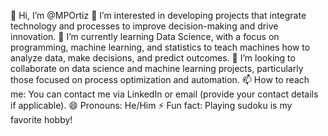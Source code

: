 👋 Hi, I’m @MPOrtiz 
👀 I’m interested in developing projects that integrate technology and processes to improve decision-making and drive innovation.
🌱 I’m currently learning Data Science, with a focus on programming, machine learning, and statistics to teach machines how to analyze data, make decisions, and predict outcomes.
💞️ I’m looking to collaborate on data science and machine learning projects, particularly those focused on process optimization and automation.
📫 How to reach me: You can contact me via LinkedIn or email (provide your contact details if applicable).
😄 Pronouns: He/Him
⚡ Fun fact: Playing sudoku is my favorite hobby!
